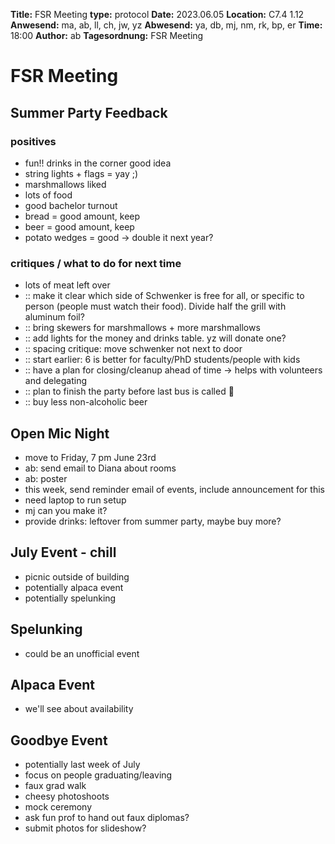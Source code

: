 **Title:** FSR Meeting
**type:** protocol
**Date:** 2023.06.05
**Location:** C7.4 1.12 
**Anwesend:** ma, ab, ll, ch, jw, yz
**Abwesend:** ya, db, mj, nm, rk, bp, er
**Time:** 18:00
**Author:** ab
**Tagesordnung:** FSR Meeting

# FSR Meeting

## Summer Party Feedback

### positives
- fun!! drinks in the corner good idea
- string lights + flags = yay ;)
- marshmallows liked
- lots of food
- good bachelor turnout
- bread = good amount, keep
- beer = good amount, keep
- potato wedges = good -> double it next year?

### critiques / what to do for next time
- lots of meat left over
- :: make it clear which side of Schwenker is free for all, or specific to person (people must watch their food). Divide half the grill with aluminum foil?
- :: bring skewers for marshmallows + more marshmallows
- :: add lights for the money and drinks table. yz will donate one?
- :: spacing critique: move schwenker not next to door
- :: start earlier: 6 is better for faculty/PhD students/people with kids
- :: have a plan for closing/cleanup ahead of time -> helps with volunteers and delegating
- :: plan to finish the party before last bus is called 🙏
- :: buy less non-alcoholic beer

## Open Mic Night

- move to Friday, 7 pm June 23rd
- ab: send email to Diana about rooms
- ab: poster
- this week, send reminder email of events, include announcement for this
- need laptop to run setup
- mj can you make it?
- provide drinks: leftover from summer party, maybe buy more?

## July Event - chill

- picnic outside of building
- potentially alpaca event
- potentially spelunking

## Spelunking

- could be an unofficial event

## Alpaca Event

- we'll see about availability

## Goodbye Event

- potentially last week of July
- focus on people graduating/leaving
- faux grad walk
- cheesy photoshoots
- mock ceremony
- ask fun prof to hand out faux diplomas?
- submit photos for slideshow?

